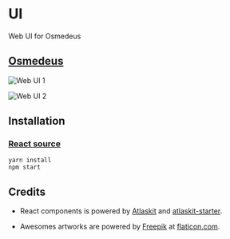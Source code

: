UI
===========
Web UI for Osmedeus

## [Osmedeus](https://github.com/j3ssie/Osmedeus)
![Web UI 1](https://raw.githubusercontent.com/j3ssie/UI/master/screenshots/osmedeus-1.png)

![Web UI 2](https://raw.githubusercontent.com/j3ssie/UI/master/screenshots/osmedeus-2.png)


## Installation

### [React source](https://github.com/j3ssie/UI/tree/master/Osmedeus-ui)

```
yarn install
npm start
```

## Credits
* React components is powered by [Atlaskit](https://atlaskit.atlassian.com/) and [atlaskit-starter](https://bitbucket.org/atlassian/atlaskit-starter).

* Awesomes artworks are powered by [Freepik](http://freepik.com) at [flaticon.com](http://flaticon.com).

